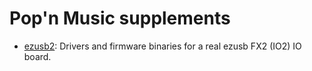 # Pop'n Music supplements
* [ezusb2](ezusb2/README.md): Drivers and firmware binaries for a real ezusb FX2 (IO2) IO board.
